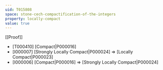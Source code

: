 ```yaml
---
uid: T015808
space: stone-cech-compactification-of-the-integers
property: locally-compact
value: true
---
```

[[Proof]]

* [T000410] [Compact|P000016]
* [I000007] [Strongly Locally Compact|P000024] => [Locally Compact|P000023]
* [I000006] [Compact|P000016] => [Strongly Locally Compact|P000024]

